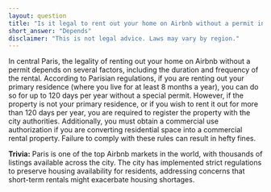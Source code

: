 ```yaml
---
layout: question
title: "Is it legal to rent out your home on Airbnb without a permit in central Paris?"
short_answer: "Depends"
disclaimer: "This is not legal advice. Laws may vary by region."
---
```


In central Paris, the legality of renting out your home on Airbnb without a permit depends on several factors, including the duration and frequency of the rental. According to Parisian regulations, if you are renting out your primary residence (where you live for at least 8 months a year), you can do so for up to 120 days per year without a special permit. However, if the property is not your primary residence, or if you wish to rent it out for more than 120 days per year, you are required to register the property with the city authorities. Additionally, you must obtain a commercial use authorization if you are converting residential space into a commercial rental property. Failure to comply with these rules can result in hefty fines.

**Trivia:** Paris is one of the top Airbnb markets in the world, with thousands of listings available across the city. The city has implemented strict regulations to preserve housing availability for residents, addressing concerns that short-term rentals might exacerbate housing shortages.

